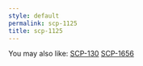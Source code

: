 ```yaml
---
style: default
permalink: scp-1125
title: scp-1125
---
```

You may also like:
[SCP-130](http://scp-wiki.net/scp-130)
[SCP-1656](http://scp-wiki.net/scp-1656)